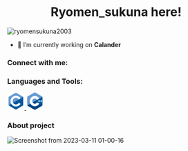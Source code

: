 <h1 align="center">Ryomen_sukuna here!</h1>

<p align="left"> <img src="https://komarev.com/ghpvc/?username=ryomensukuna2003&label=Profile%20views&color=e01b24&style=flat-square" alt="ryomensukuna2003" /> </p>

- 🔭 I’m currently working on **Calander**

<h3 align="left">Connect with me:</h3>
<p align="left">
</p>

<h3 align="left">Languages and Tools:</h3>
<p align="left"> <a href="https://www.cprogramming.com/" target="_blank" rel="noreferrer"> <img src="https://raw.githubusercontent.com/devicons/devicon/master/icons/c/c-original.svg" alt="c" width="40" height="40"/> </a> <a href="https://www.w3schools.com/cpp/" target="_blank" rel="noreferrer"> <img src="https://raw.githubusercontent.com/devicons/devicon/master/icons/cplusplus/cplusplus-original.svg" alt="cplusplus" width="40" height="40"/> </a> </p>

<h3> About project</h3>

![Screenshot from 2023-03-11 01-00-16](https://user-images.githubusercontent.com/112168836/224412500-61904c9b-c01c-4865-aa0f-afd212dc0e53.png)
